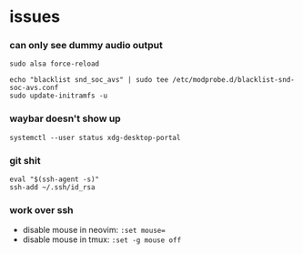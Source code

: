 # issues

### can only see dummy audio output

```
sudo alsa force-reload
```

```
echo "blacklist snd_soc_avs" | sudo tee /etc/modprobe.d/blacklist-snd-soc-avs.conf
sudo update-initramfs -u
```

### waybar doesn't show up

```
systemctl --user status xdg-desktop-portal
```

### git shit

```
eval "$(ssh-agent -s)"
ssh-add ~/.ssh/id_rsa
```

### work over ssh

* disable mouse in neovim: `:set mouse=`
* disable mouse in tmux: `:set -g mouse off`
